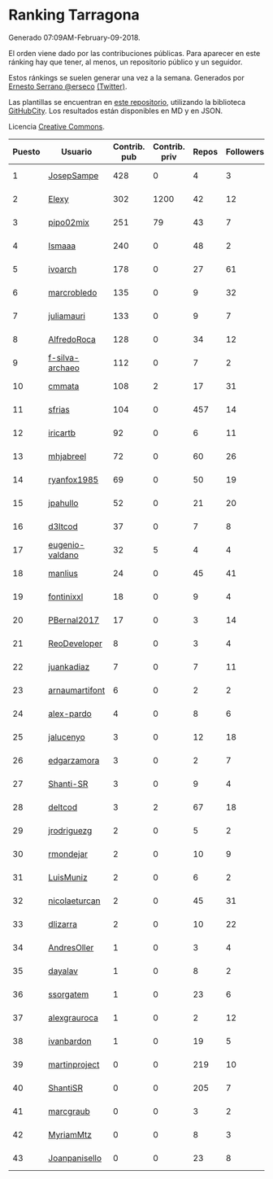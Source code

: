 # Ranking Tarragona

Generado 07:09AM-February-09-2018.

El orden viene dado por las contribuciones públicas. Para aparecer en este ránking hay que tener, al menos, un repositorio público y un seguidor.

Estos ránkings se suelen generar una vez a la semana. Generados por [Ernesto Serrano @erseco](https://github.com/erseco/) [(Twitter)](https://twitter.com/erseco).

Las plantillas se encuentran en [este repositorio](https://github.com/iblancasa/GH-Spanish-Ranking), utilizando la biblioteca [GitHubCity](https://github.com/iblancasa/GitHubCity). Los resultados están disponibles en MD y en JSON.

Licencia [Creative Commons](https://creativecommons.org/licenses/by/4.0/).

| Puesto   |  Usuario  | Contrib. pub | Contrib. priv |Repos| Followers | Desde |  Avatar  |
|----------|-----------|--------------|---------------|-----|-----------|-------|----------|
|1|[JosepSampe](https://github.com/JosepSampe)|428|0|4|3|2015-01-08|![JosepSampe](https://avatars0.githubusercontent.com/u/10448186)|
|2|[Elexy](https://github.com/Elexy)|302|1200|42|12|2010-10-14|![Elexy](https://avatars2.githubusercontent.com/u/439063)|
|3|[pipo02mix](https://github.com/pipo02mix)|251|79|43|7|2011-07-03|![pipo02mix](https://avatars2.githubusercontent.com/u/892157)|
|4|[Ismaaa](https://github.com/Ismaaa)|240|0|48|2|2016-09-16|![Ismaaa](https://avatars0.githubusercontent.com/u/22240843)|
|5|[ivoarch](https://github.com/ivoarch)|178|0|27|61|2011-03-18|![ivoarch](https://avatars3.githubusercontent.com/u/677124)|
|6|[marcrobledo](https://github.com/marcrobledo)|135|0|9|32|2015-09-19|![marcrobledo](https://avatars0.githubusercontent.com/u/14358263)|
|7|[juliamauri](https://github.com/juliamauri)|133|0|9|7|2013-11-28|![juliamauri](https://avatars0.githubusercontent.com/u/6062402)|
|8|[AlfredoRoca](https://github.com/AlfredoRoca)|128|0|34|12|2014-08-15|![AlfredoRoca](https://avatars2.githubusercontent.com/u/8455554)|
|9|[f-silva-archaeo](https://github.com/f-silva-archaeo)|112|0|7|2|2016-05-04|![f-silva-archaeo](https://avatars3.githubusercontent.com/u/19189330)|
|10|[cmmata](https://github.com/cmmata)|108|2|17|31|2013-04-22|![cmmata](https://avatars1.githubusercontent.com/u/4223148)|
|11|[sfrias](https://github.com/sfrias)|104|0|457|14|2012-05-06|![sfrias](https://avatars2.githubusercontent.com/u/1711545)|
|12|[iricartb](https://github.com/iricartb)|92|0|6|11|2016-07-19|![iricartb](https://avatars2.githubusercontent.com/u/20545552)|
|13|[mhjabreel](https://github.com/mhjabreel)|72|0|60|26|2014-10-08|![mhjabreel](https://avatars1.githubusercontent.com/u/9088025)|
|14|[ryanfox1985](https://github.com/ryanfox1985)|69|0|50|19|2011-10-26|![ryanfox1985](https://avatars2.githubusercontent.com/u/1152728)|
|15|[jpahullo](https://github.com/jpahullo)|52|0|21|20|2012-07-26|![jpahullo](https://avatars3.githubusercontent.com/u/2048296)|
|16|[d3ltcod](https://github.com/d3ltcod)|37|0|7|8|2017-12-11|![d3ltcod](https://avatars1.githubusercontent.com/u/34439264)|
|17|[eugenio-valdano](https://github.com/eugenio-valdano)|32|5|4|4|2014-03-12|![eugenio-valdano](https://avatars2.githubusercontent.com/u/6929185)|
|18|[manlius](https://github.com/manlius)|24|0|45|41|2013-11-18|![manlius](https://avatars1.githubusercontent.com/u/5968066)|
|19|[fontinixxl](https://github.com/fontinixxl)|18|0|9|4|2013-07-24|![fontinixxl](https://avatars0.githubusercontent.com/u/5080665)|
|20|[PBernal2017](https://github.com/PBernal2017)|17|0|3|14|2017-02-23|![PBernal2017](https://avatars0.githubusercontent.com/u/25979373)|
|21|[ReoDeveloper](https://github.com/ReoDeveloper)|8|0|3|4|2013-01-20|![ReoDeveloper](https://avatars2.githubusercontent.com/u/3322211)|
|22|[juankadiaz](https://github.com/juankadiaz)|7|0|7|11|2013-10-04|![juankadiaz](https://avatars2.githubusercontent.com/u/5609996)|
|23|[arnaumartifont](https://github.com/arnaumartifont)|6|0|2|2|2014-11-07|![arnaumartifont](https://avatars1.githubusercontent.com/u/9613200)|
|24|[alex-pardo](https://github.com/alex-pardo)|4|0|8|6|2012-09-19|![alex-pardo](https://avatars0.githubusercontent.com/u/2378470)|
|25|[jalucenyo](https://github.com/jalucenyo)|3|0|12|18|2012-04-06|![jalucenyo](https://avatars1.githubusercontent.com/u/1618926)|
|26|[edgarzamora](https://github.com/edgarzamora)|3|0|2|7|2013-05-02|![edgarzamora](https://avatars3.githubusercontent.com/u/4320475)|
|27|[Shanti-SR](https://github.com/Shanti-SR)|3|0|9|4|2014-11-12|![Shanti-SR](https://avatars0.githubusercontent.com/u/9694646)|
|28|[deltcod](https://github.com/deltcod)|3|2|67|18|2015-09-22|![deltcod](https://avatars1.githubusercontent.com/u/14791993)|
|29|[jrodriguezg](https://github.com/jrodriguezg)|2|0|5|2|2013-02-05|![jrodriguezg](https://avatars1.githubusercontent.com/u/3486118)|
|30|[rmondejar](https://github.com/rmondejar)|2|0|10|9|2008-06-20|![rmondejar](https://avatars1.githubusercontent.com/u/14419)|
|31|[LuisMuniz](https://github.com/LuisMuniz)|2|0|6|2|2014-07-18|![LuisMuniz](https://avatars0.githubusercontent.com/u/8201284)|
|32|[nicolaeturcan](https://github.com/nicolaeturcan)|2|0|45|31|2014-04-10|![nicolaeturcan](https://avatars3.githubusercontent.com/u/7248811)|
|33|[dlizarra](https://github.com/dlizarra)|2|0|10|22|2015-04-12|![dlizarra](https://avatars2.githubusercontent.com/u/11906353)|
|34|[AndresOller](https://github.com/AndresOller)|1|0|3|4|2013-07-06|![AndresOller](https://avatars1.githubusercontent.com/u/4953625)|
|35|[dayalav](https://github.com/dayalav)|1|0|8|2|2013-06-10|![dayalav](https://avatars2.githubusercontent.com/u/4660940)|
|36|[ssorgatem](https://github.com/ssorgatem)|1|0|23|6|2009-07-23|![ssorgatem](https://avatars2.githubusercontent.com/u/108138)|
|37|[alexgrauroca](https://github.com/alexgrauroca)|1|0|2|12|2013-07-31|![alexgrauroca](https://avatars3.githubusercontent.com/u/5131860)|
|38|[ivanbardon](https://github.com/ivanbardon)|1|0|19|5|2013-10-30|![ivanbardon](https://avatars3.githubusercontent.com/u/5808889)|
|39|[martinproject](https://github.com/martinproject)|0|0|219|10|2008-06-13|![martinproject](https://avatars0.githubusercontent.com/u/13601)|
|40|[ShantiSR](https://github.com/ShantiSR)|0|0|205|7|2013-01-16|![ShantiSR](https://avatars3.githubusercontent.com/u/3288528)|
|41|[marcgraub](https://github.com/marcgraub)|0|0|3|2|2012-10-02|![marcgraub](https://avatars3.githubusercontent.com/u/2468006)|
|42|[MyriamMtz](https://github.com/MyriamMtz)|0|0|8|3|2013-11-25|![MyriamMtz](https://avatars3.githubusercontent.com/u/6032560)|
|43|[Joanpanisello](https://github.com/Joanpanisello)|0|0|23|8|2013-09-20|![Joanpanisello](https://avatars1.githubusercontent.com/u/5502417)|

